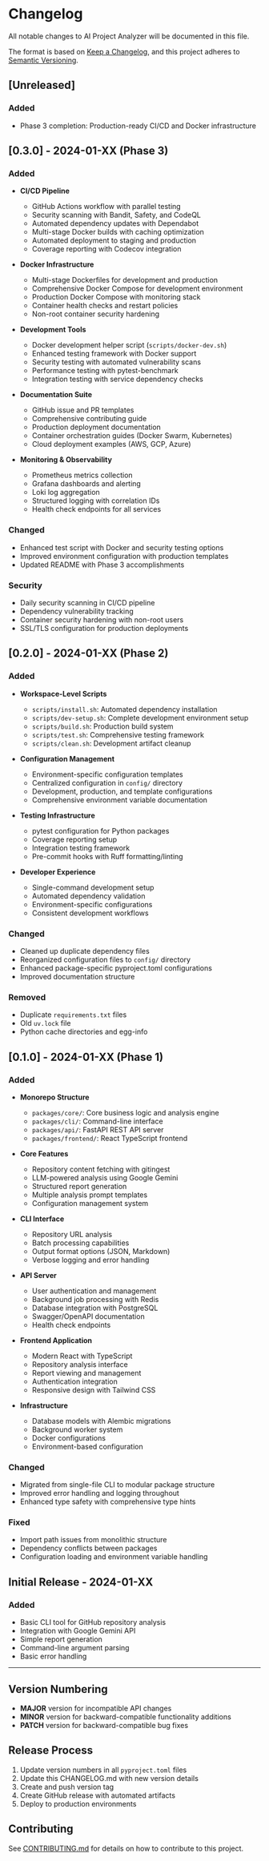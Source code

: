 # Changelog

All notable changes to AI Project Analyzer will be documented in this file.

The format is based on [Keep a Changelog](https://keepachangelog.com/en/1.0.0/),
and this project adheres to [Semantic Versioning](https://semver.org/spec/v2.0.0.html).

## [Unreleased]

### Added

- Phase 3 completion: Production-ready CI/CD and Docker infrastructure

## [0.3.0] - 2024-01-XX (Phase 3)

### Added

- **CI/CD Pipeline**

  - GitHub Actions workflow with parallel testing
  - Security scanning with Bandit, Safety, and CodeQL
  - Automated dependency updates with Dependabot
  - Multi-stage Docker builds with caching optimization
  - Automated deployment to staging and production
  - Coverage reporting with Codecov integration

- **Docker Infrastructure**

  - Multi-stage Dockerfiles for development and production
  - Comprehensive Docker Compose for development environment
  - Production Docker Compose with monitoring stack
  - Container health checks and restart policies
  - Non-root container security hardening

- **Development Tools**

  - Docker development helper script (`scripts/docker-dev.sh`)
  - Enhanced testing framework with Docker support
  - Security testing with automated vulnerability scans
  - Performance testing with pytest-benchmark
  - Integration testing with service dependency checks

- **Documentation Suite**

  - GitHub issue and PR templates
  - Comprehensive contributing guide
  - Production deployment documentation
  - Container orchestration guides (Docker Swarm, Kubernetes)
  - Cloud deployment examples (AWS, GCP, Azure)

- **Monitoring & Observability**
  - Prometheus metrics collection
  - Grafana dashboards and alerting
  - Loki log aggregation
  - Structured logging with correlation IDs
  - Health check endpoints for all services

### Changed

- Enhanced test script with Docker and security testing options
- Improved environment configuration with production templates
- Updated README with Phase 3 accomplishments

### Security

- Daily security scanning in CI/CD pipeline
- Dependency vulnerability tracking
- Container security hardening with non-root users
- SSL/TLS configuration for production deployments

## [0.2.0] - 2024-01-XX (Phase 2)

### Added

- **Workspace-Level Scripts**

  - `scripts/install.sh`: Automated dependency installation
  - `scripts/dev-setup.sh`: Complete development environment setup
  - `scripts/build.sh`: Production build system
  - `scripts/test.sh`: Comprehensive testing framework
  - `scripts/clean.sh`: Development artifact cleanup

- **Configuration Management**

  - Environment-specific configuration templates
  - Centralized configuration in `config/` directory
  - Development, production, and template configurations
  - Comprehensive environment variable documentation

- **Testing Infrastructure**

  - pytest configuration for Python packages
  - Coverage reporting setup
  - Integration testing framework
  - Pre-commit hooks with Ruff formatting/linting

- **Developer Experience**
  - Single-command development setup
  - Automated dependency validation
  - Environment-specific configurations
  - Consistent development workflows

### Changed

- Cleaned up duplicate dependency files
- Reorganized configuration files to `config/` directory
- Enhanced package-specific pyproject.toml configurations
- Improved documentation structure

### Removed

- Duplicate `requirements.txt` files
- Old `uv.lock` file
- Python cache directories and egg-info

## [0.1.0] - 2024-01-XX (Phase 1)

### Added

- **Monorepo Structure**

  - `packages/core/`: Core business logic and analysis engine
  - `packages/cli/`: Command-line interface
  - `packages/api/`: FastAPI REST API server
  - `packages/frontend/`: React TypeScript frontend

- **Core Features**

  - Repository content fetching with gitingest
  - LLM-powered analysis using Google Gemini
  - Structured report generation
  - Multiple analysis prompt templates
  - Configuration management system

- **CLI Interface**

  - Repository URL analysis
  - Batch processing capabilities
  - Output format options (JSON, Markdown)
  - Verbose logging and error handling

- **API Server**

  - User authentication and management
  - Background job processing with Redis
  - Database integration with PostgreSQL
  - Swagger/OpenAPI documentation
  - Health check endpoints

- **Frontend Application**

  - Modern React with TypeScript
  - Repository analysis interface
  - Report viewing and management
  - Authentication integration
  - Responsive design with Tailwind CSS

- **Infrastructure**
  - Database models with Alembic migrations
  - Background worker system
  - Docker configurations
  - Environment-based configuration

### Changed

- Migrated from single-file CLI to modular package structure
- Improved error handling and logging throughout
- Enhanced type safety with comprehensive type hints

### Fixed

- Import path issues from monolithic structure
- Dependency conflicts between packages
- Configuration loading and environment variable handling

## Initial Release - 2024-01-XX

### Added

- Basic CLI tool for GitHub repository analysis
- Integration with Google Gemini API
- Simple report generation
- Command-line argument parsing
- Basic error handling

---

## Version Numbering

- **MAJOR** version for incompatible API changes
- **MINOR** version for backward-compatible functionality additions
- **PATCH** version for backward-compatible bug fixes

## Release Process

1. Update version numbers in all `pyproject.toml` files
2. Update this CHANGELOG.md with new version details
3. Create and push version tag
4. Create GitHub release with automated artifacts
5. Deploy to production environments

## Contributing

See [CONTRIBUTING.md](docs/CONTRIBUTING.md) for details on how to contribute to this project.
